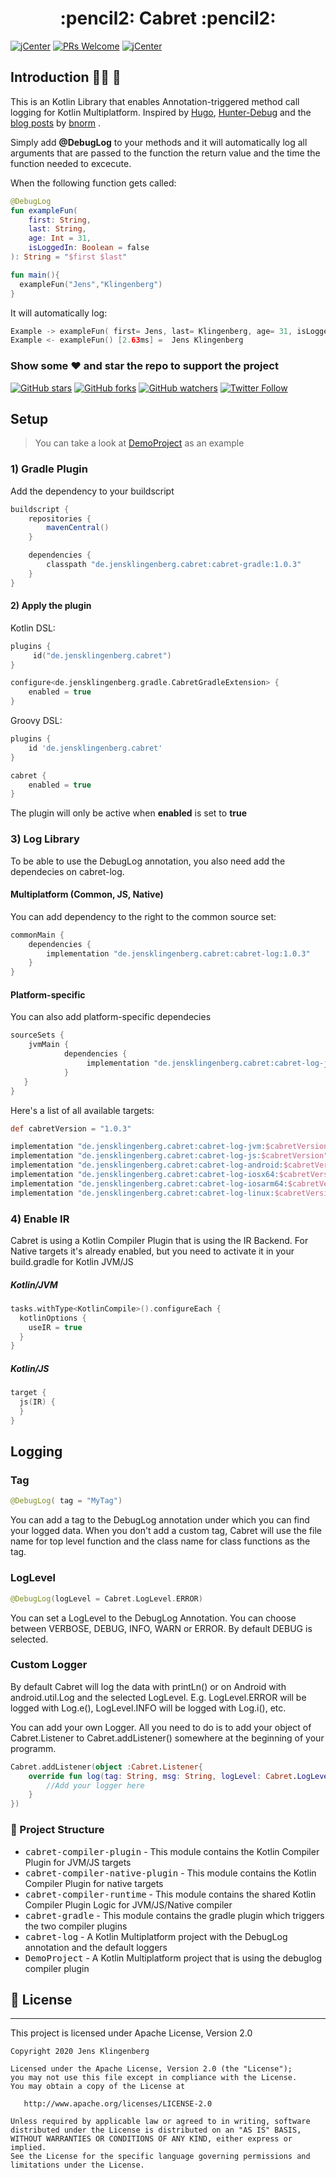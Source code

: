 
<h1 align="center">:pencil2: Cabret :pencil2:</h1>

[![jCenter](https://img.shields.io/badge/Apache-2.0-green.svg
)](https://github.com/Foso/DebugLog/blob/master/LICENSE)
[![PRs Welcome](https://img.shields.io/badge/PRs-welcome-brightgreen.svg?style=flat-square)](http://makeapullrequest.com)
[![jCenter](https://img.shields.io/badge/Kotlin-1.4.21-green.svg
)](https://github.com/Foso/Sheasy/blob/master/LICENSE)



## Introduction 🙋‍♂️ 🙋‍

This is an Kotlin Library that enables Annotation-triggered method call logging for Kotlin Multiplatform. Inspired by [Hugo](https://github.com/JakeWharton/hugo), [Hunter-Debug](https://github.com/Leaking/Hunter/blob/master/README_hunter_debug.md) and the [blog posts](https://blog.bnorm.dev/) by [bnorm](https://github.com/bnorm) .

Simply add **@DebugLog** to your methods and it will automatically log all arguments that are passed to the function the return value and the time the function needed to excecute.

When the following function gets called:

```kotlin
@DebugLog
fun exampleFun(
    first: String,
    last: String,
    age: Int = 31,
    isLoggedIn: Boolean = false
): String = "$first $last"

fun main(){
  exampleFun("Jens","Klingenberg")
}
```

It will automatically log:
```kotlin
Example -> exampleFun( first= Jens, last= Klingenberg, age= 31, isLoggedIn= false)
Example <- exampleFun() [2.63ms] =  Jens Klingenberg
```

### Show some :heart: and star the repo to support the project

[![GitHub stars](https://img.shields.io/github/stars/Foso/Cabret-Log.svg?style=social&label=Star)](https://github.com/Foso/Cabret-Log) [![GitHub forks](https://img.shields.io/github/forks/Foso/Cabret-Log.svg?style=social&label=Fork)](https://github.com/Foso/Cabret-Log/fork) [![GitHub watchers](https://img.shields.io/github/watchers/Foso/Cabret-Log.svg?style=social&label=Watch)](https://github.com/Foso/Cabret-Log) [![Twitter Follow](https://img.shields.io/twitter/follow/jklingenberg_.svg?style=social)](https://twitter.com/jklingenberg_)

## Setup
> You can take a look at [DemoProject](https://github.com/Foso/Cabret-Log/tree/master/CabretDemo) as an example

### 1) Gradle Plugin

Add the dependency to your buildscript

```groovy
buildscript {
    repositories {
        mavenCentral()
    }

    dependencies {
        classpath "de.jensklingenberg.cabret:cabret-gradle:1.0.3"
    }
}

```
#### 2) Apply the plugin


Kotlin DSL:

```kotlin
plugins {
     id("de.jensklingenberg.cabret")
}

configure<de.jensklingenberg.gradle.CabretGradleExtension> {
    enabled = true
}
```       

Groovy DSL:

```gradle
plugins {
    id 'de.jensklingenberg.cabret'
}

cabret {
    enabled = true
}
```

The plugin will only be active when **enabled** is set to **true**

### 3) Log Library
To be able to use the DebugLog annotation, you also need add the dependecies on cabret-log.

#### Multiplatform (Common, JS, Native)

You can add dependency to the right to the common source set:
```gradle
commonMain {
    dependencies {
        implementation "de.jensklingenberg.cabret:cabret-log:1.0.3"
    }
}
```

#### Platform-specific 
You can also add platform-specific dependecies

```gradle
sourceSets {
    jvmMain {
            dependencies {
                 implementation "de.jensklingenberg.cabret:cabret-log-jvm:1.0.3"
            }
   }
}
```

Here's a list of all available targets:
```gradle
def cabretVersion = "1.0.3"

implementation "de.jensklingenberg.cabret:cabret-log-jvm:$cabretVersion"
implementation "de.jensklingenberg.cabret:cabret-log-js:$cabretVersion"
implementation "de.jensklingenberg.cabret:cabret-log-android:$cabretVersion"
implementation "de.jensklingenberg.cabret:cabret-log-iosx64:$cabretVersion"
implementation "de.jensklingenberg.cabret:cabret-log-iosarm64:$cabretVersion"
implementation "de.jensklingenberg.cabret:cabret-log-linux:$cabretVersion"

```

### 4) Enable IR
Cabret is using a Kotlin Compiler Plugin that is using the IR Backend. For Native targets it's already enabled, but you need to activate it in your build.gradle for Kotlin JVM/JS

##### Kotlin/JVM
```kotlin
tasks.withType<KotlinCompile>().configureEach {
  kotlinOptions {
    useIR = true
  }
}
```

##### Kotlin/JS
```kotlin
target {
  js(IR) {
  }
}
```

## Logging

### Tag

```kotlin
@DebugLog( tag = "MyTag")
```

You can add a tag to the DebugLog annotation under which you can find your logged data. When you don't add a custom tag, Cabret will use the file name for top level function and the class name for class functions as the tag.

### LogLevel
```kotlin
@DebugLog(logLevel = Cabret.LogLevel.ERROR)
```

You can set a LogLevel to the DebugLog Annotation. You can choose between VERBOSE, DEBUG, INFO, WARN or ERROR. By default DEBUG is selected. 

### Custom Logger
By default Cabret will log the data with printLn() or on Android with android.util.Log and the selected LogLevel. E.g. LogLevel.ERROR will be logged with Log.e(), LogLevel.INFO will be logged with Log.i(), etc. 

You can add your own Logger. All you need to do is to add your object of Cabret.Listener to Cabret.addListener() somewhere at the beginning of your programm.

```kotlin
Cabret.addListener(object :Cabret.Listener{
    override fun log(tag: String, msg: String, logLevel: Cabret.LogLevel) {
        //Add your logger here
    }
})
```

### 👷 Project Structure

*  <kbd>cabret-compiler-plugin</kbd> - This module contains the Kotlin Compiler Plugin for JVM/JS targets
*  <kbd>cabret-compiler-native-plugin</kbd> - This module contains the Kotlin Compiler Plugin for native targets
*  <kbd>cabret-compiler-runtime</kbd> - This module contains the shared Kotlin Compiler Plugin Logic for JVM/JS/Native compiler
*  <kbd>cabret-gradle</kbd> - This module contains the gradle plugin which triggers the two compiler plugins
*  <kbd>cabret-log</kbd> - A Kotlin Multiplatform project with the DebugLog annotation and the default loggers
*  <kbd>DemoProject</kbd> - A Kotlin Multiplatform project that is using the debuglog compiler plugin


## 📜 License

-------

This project is licensed under Apache License, Version 2.0

    Copyright 2020 Jens Klingenberg

    Licensed under the Apache License, Version 2.0 (the "License");
    you may not use this file except in compliance with the License.
    You may obtain a copy of the License at

       http://www.apache.org/licenses/LICENSE-2.0

    Unless required by applicable law or agreed to in writing, software
    distributed under the License is distributed on an "AS IS" BASIS,
    WITHOUT WARRANTIES OR CONDITIONS OF ANY KIND, either express or implied.
    See the License for the specific language governing permissions and
    limitations under the License.

